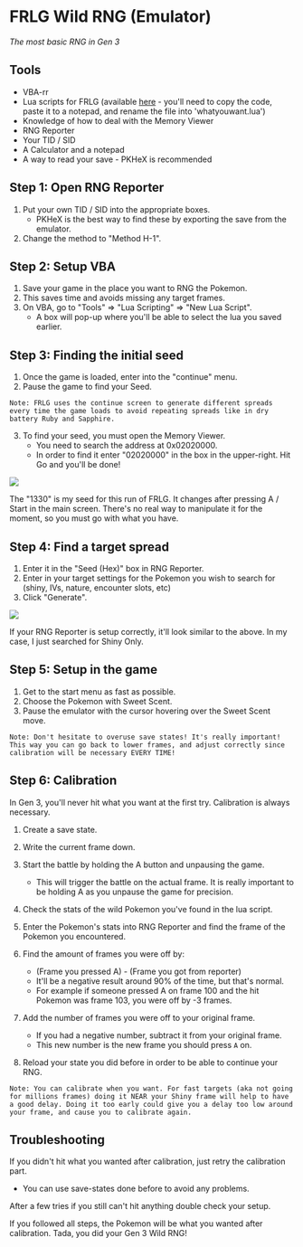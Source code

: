 # FRLG Wild RNG (Emulator)

_The most basic RNG in Gen 3_

## Tools

- VBA-rr
- Lua scripts for FRLG (available [here](https://projectpokemon.org/home/forums/topic/15187-gen-3-lua-scripts/?tab=comments#comment-127239) - you'll need to copy the code, paste it to a notepad, and rename the file into 'whatyouwant.lua')
- Knowledge of how to deal with the Memory Viewer
- RNG Reporter
- Your TID / SID
- A Calculator and a notepad
- A way to read your save - PKHeX is recommended

## Step 1: Open RNG Reporter

1. Put your own TID / SID into the appropriate boxes.
   - PKHeX is the best way to find these by exporting the save from the emulator.
2. Change the method to "Method H-1".

## Step 2: Setup VBA

1. Save your game in the place you want to RNG the Pokemon.
2. This saves time and avoids missing any target frames.
3. On VBA, go to "Tools" => "Lua Scripting" => "New Lua Script".
   - A box will pop-up where you'll be able to select the lua you saved earlier.

## Step 3: Finding the initial seed

1. Once the game is loaded, enter into the "continue" menu.
2. Pause the game to find your Seed.

```
Note: FRLG uses the continue screen to generate different spreads every time the game loads to avoid repeating spreads like in dry battery Ruby and Sapphire.
```

3. To find your seed, you must open the Memory Viewer.
   - You need to search the address at 0x02020000.
   - In order to find it enter "02020000" in the box in the upper-right. Hit Go and you'll be done!

![](https://github.com/zaksabeast/PokemonRNGGuides/raw/master/images/wild-rng-emulator-md-0.png)

The "1330" is my seed for this run of FRLG. It changes after pressing A / Start in the main screen. There's no real way to manipulate it for the moment, so you must go with what you have.

## Step 4: Find a target spread

1. Enter it in the "Seed (Hex)" box in RNG Reporter.
2. Enter in your target settings for the Pokemon you wish to search for (shiny, IVs, nature, encounter slots, etc)
3. Click "Generate".

![](https://github.com/zaksabeast/PokemonRNGGuides/raw/master/images/wild-rng-emulator-md-1.png)

If your RNG Reporter is setup correctly, it'll look similar to the above. In my case, I just searched for Shiny Only.

## Step 5: Setup in the game

1. Get to the start menu as fast as possible.
2. Choose the Pokemon with Sweet Scent.
3. Pause the emulator with the cursor hovering over the Sweet Scent move.

```
Note: Don't hesitate to overuse save states! It's really important! This way you can go back to lower frames, and adjust correctly since calibration will be necessary EVERY TIME!
```

## Step 6: Calibration

In Gen 3, you'll never hit what you want at the first try. Calibration is always necessary.

1. Create a save state.
2. Write the current frame down.
3. Start the battle by holding the A button and unpausing the game.
   - This will trigger the battle on the actual frame. It is really important to be holding A as you unpause the game for precision.
4. Check the stats of the wild Pokemon you've found in the lua script.
5. Enter the Pokemon's stats into RNG Reporter and find the frame of the Pokemon you encountered.
6. Find the amount of frames you were off by:

   - (Frame you pressed A) - (Frame you got from reporter)
   - It'll be a negative result around 90% of the time, but that's normal.
   - For example if someone pressed A on frame 100 and the hit Pokemon was frame 103, you were off by -3 frames.

7. Add the number of frames you were off to your original frame.

   - If you had a negative number, subtract it from your original frame.
   - This new number is the new frame you should press `A` on.

8. Reload your state you did before in order to be able to continue your RNG.

```
Note: You can calibrate when you want. For fast targets (aka not going for millions frames) doing it NEAR your Shiny frame will help to have a good delay. Doing it too early could give you a delay too low around your frame, and cause you to calibrate again.
```

## Troubleshooting

If you didn't hit what you wanted after calibration, just retry the calibration part.

- You can use save-states done before to avoid any problems.

After a few tries if you still can't hit anything double check your setup.

If you followed all steps, the Pokemon will be what you wanted after calibration. Tada, you did your Gen 3 Wild RNG!
